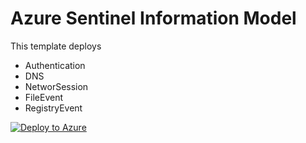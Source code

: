 # Azure Sentinel Information Model

This template deploys 
* Authentication
* DNS
* NetworSession
* FileEvent
* RegistryEvent


[![Deploy to Azure](https://aka.ms/deploytoazurebutton)](https://raw.githubusercontent.com/Azure/Azure-Sentinel/dev/normalization/FullASIMDeployment/Parsers/ASIM/FullASIMDeployment.json)
